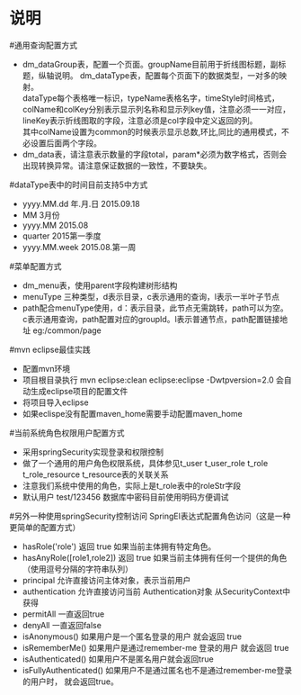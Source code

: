 说明
=====
#通用查询配置方式
* dm_dataGroup表，配置一个页面。groupName目前用于折线图标题，副标题，纵轴说明。
        dm_dataType表，配置每个页面下的数据类型，一对多的映射。<br/>
        dataType每个表格唯一标识，typeName表格名字，timeStyle时间格式，colName和colKey分别表示显示列名称和显示列key值，注意必须一一对应，lineKey表示折线图取的字段，注意必须是col字段中定义返回的列。<br/>
        其中colName设置为common的时候表示显示总数,环比,同比的通用模式，不必设置后面两个字段。
* dm_data表，请注意表示数量的字段total，param*必须为数字格式，否则会出现转换异常。请注意保证数据的一致性，不要缺失。

#dataType表中的时间目前支持5中方式
* yyyy.MM.dd    年.月.日 2015.09.18
* MM            3月份
* yyyy.MM       2015.08
* quarter       2015第一季度
* yyyy.MM.week  2015.08.第一周

#菜单配置方式
* dm_menu表，使用parent字段构建树形结构
* menuType 三种类型，d表示目录，c表示通用的查询，l表示一半叶子节点
* path配合menuType使用，d：表示目录，此节点无需跳转，path可以为空。c表示通用查询，path配置对应的groupId。l表示普通节点，path配置链接地址 eg:/common/page

#mvn eclipse最佳实践
* 配置mvn环境
* 项目根目录执行 mvn eclipse:clean eclipse:eclipse -Dwtpversion=2.0 会自动生成eclipse项目的配置文件
* 将项目导入eclipse
* 如果eclispe没有配置maven_home需要手动配置maven_home

#当前系统角色权限用户配置方式
* 采用springSecurity实现登录和权限控制
* 做了一个通用的用户角色权限系统，具体参见t_user t_user_role t_role t_role_resource t_resource表的关联关系
* 注意我们系统中使用的角色，实际上是t_role表中的roleStr字段
* 默认用户 test/123456 数据库中密码目前使用明码方便调试

#另外一种使用springSecurity控制访问 SpringEl表达式配置角色访问（这是一种更简单的配置方式）
* hasRole('role')	返回 true 如果当前主体拥有特定角色。
* hasAnyRole([role1,role2])	返回 true 如果当前主体拥有任何一个提供的角色 （使用逗号分隔的字符串队列）
* principal	允许直接访问主体对象，表示当前用户
* authentication	允许直接访问当前 Authentication对象 从SecurityContext中获得
* permitAll	一直返回true
* denyAll	一直返回false
* isAnonymous()	如果用户是一个匿名登录的用户 就会返回 true
* isRememberMe()	如果用户是通过remember-me 登录的用户 就会返回 true
* isAuthenticated()	如果用户不是匿名用户就会返回true
* isFullyAuthenticated()	如果用户不是通过匿名也不是通过remember-me登录的用户时， 就会返回true。